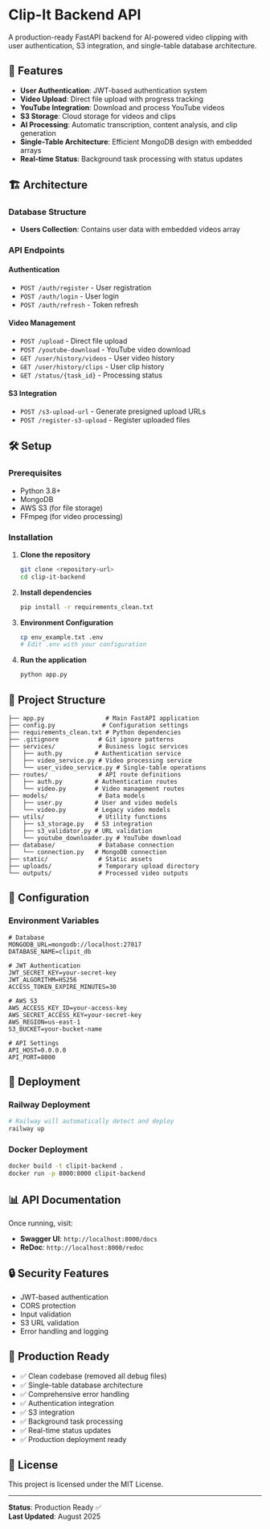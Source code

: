 # Clip-It Backend API

A production-ready FastAPI backend for AI-powered video clipping with user authentication, S3 integration, and single-table database architecture.

## 🚀 Features

- **User Authentication**: JWT-based authentication system
- **Video Upload**: Direct file upload with progress tracking
- **YouTube Integration**: Download and process YouTube videos
- **S3 Storage**: Cloud storage for videos and clips
- **AI Processing**: Automatic transcription, content analysis, and clip generation
- **Single-Table Architecture**: Efficient MongoDB design with embedded arrays
- **Real-time Status**: Background task processing with status updates

## 🏗️ Architecture

### Database Structure
- **Users Collection**: Contains user data with embedded videos array


### API Endpoints

#### Authentication
- `POST /auth/register` - User registration
- `POST /auth/login` - User login
- `POST /auth/refresh` - Token refresh

#### Video Management
- `POST /upload` - Direct file upload
- `POST /youtube-download` - YouTube video download
- `GET /user/history/videos` - User video history
- `GET /user/history/clips` - User clip history
- `GET /status/{task_id}` - Processing status

#### S3 Integration
- `POST /s3-upload-url` - Generate presigned upload URLs
- `POST /register-s3-upload` - Register uploaded files

## 🛠️ Setup

### Prerequisites
- Python 3.8+
- MongoDB
- AWS S3 (for file storage)
- FFmpeg (for video processing)

### Installation

1. **Clone the repository**
   ```bash
   git clone <repository-url>
   cd clip-it-backend
   ```

2. **Install dependencies**
   ```bash
   pip install -r requirements_clean.txt
   ```

3. **Environment Configuration**
   ```bash
   cp env_example.txt .env
   # Edit .env with your configuration
   ```

4. **Run the application**
   ```bash
   python app.py
   ```

## 📁 Project Structure

```
├── app.py                 # Main FastAPI application
├── config.py             # Configuration settings
├── requirements_clean.txt # Python dependencies
├── .gitignore           # Git ignore patterns
├── services/            # Business logic services
│   ├── auth.py         # Authentication service
│   ├── video_service.py # Video processing service
│   └── user_video_service.py # Single-table operations
├── routes/              # API route definitions
│   ├── auth.py         # Authentication routes
│   └── video.py        # Video management routes
├── models/              # Data models
│   ├── user.py         # User and video models
│   └── video.py        # Legacy video models
├── utils/               # Utility functions
│   ├── s3_storage.py   # S3 integration
│   ├── s3_validator.py # URL validation
│   └── youtube_downloader.py # YouTube download
├── database/            # Database connection
│   └── connection.py   # MongoDB connection
├── static/              # Static assets
├── uploads/             # Temporary upload directory
└── outputs/             # Processed video outputs
```

## 🔧 Configuration

### Environment Variables

```env
# Database
MONGODB_URL=mongodb://localhost:27017
DATABASE_NAME=clipit_db

# JWT Authentication
JWT_SECRET_KEY=your-secret-key
JWT_ALGORITHM=HS256
ACCESS_TOKEN_EXPIRE_MINUTES=30

# AWS S3
AWS_ACCESS_KEY_ID=your-access-key
AWS_SECRET_ACCESS_KEY=your-secret-key
AWS_REGION=us-east-1
S3_BUCKET=your-bucket-name

# API Settings
API_HOST=0.0.0.0
API_PORT=8000
```

## 🚀 Deployment

### Railway Deployment
```bash
# Railway will automatically detect and deploy
railway up
```

### Docker Deployment
```bash
docker build -t clipit-backend .
docker run -p 8000:8000 clipit-backend
```

## 📊 API Documentation

Once running, visit:
- **Swagger UI**: `http://localhost:8000/docs`
- **ReDoc**: `http://localhost:8000/redoc`

## 🔒 Security Features

- JWT-based authentication
- CORS protection
- Input validation
- S3 URL validation
- Error handling and logging

## 🎯 Production Ready

- ✅ Clean codebase (removed all debug files)
- ✅ Single-table database architecture
- ✅ Comprehensive error handling
- ✅ Authentication integration
- ✅ S3 integration
- ✅ Background task processing
- ✅ Real-time status updates
- ✅ Production deployment ready

## 📝 License

This project is licensed under the MIT License.

---

**Status**: Production Ready ✅  
**Last Updated**: August 2025 